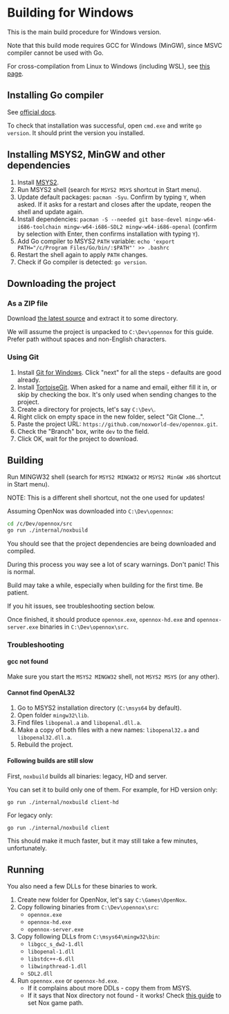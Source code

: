 # Building for Windows

This is the main build procedure for Windows version.

Note that this build mode requires GCC for Windows (MinGW), since MSVC compiler cannot be used with Go.

For cross-compilation from Linux to Windows (including WSL), see [this page](./build-windows-on-linux.md).

## Installing Go compiler

See [official docs](https://go.dev/dl/).

To check that installation was successful, open `cmd.exe` and write `go version`.
It should print the version you installed.

## Installing MSYS2, MinGW and other dependencies

1. Install [MSYS2](https://www.msys2.org/).
2. Run MSYS2 shell (search for `MSYS2 MSYS` shortcut in Start menu).
3. Update default packages: `pacman -Syu`. Confirm by typing `Y`, when asked. 
   If it asks for a restart and closes after the update, reopen the shell and update again.
4. Install dependencies: `pacman -S --needed git base-devel mingw-w64-i686-toolchain mingw-w64-i686-SDL2 mingw-w64-i686-openal`
   (confirm by selection with Enter, then confirms installation with typing `Y`).
5. Add Go compiler to MSYS2 `PATH` variable: `echo 'export PATH="/c/Program Files/Go/bin/:$PATH"' >> .bashrc`
6. Restart the shell again to apply `PATH` changes.
7. Check if Go compiler is detected: `go version`.

## Downloading the project

### As a ZIP file

Download [the latest source](https://github.com/noxworld-dev/opennox/archive/refs/heads/dev.zip) and extract it to some directory.

We will assume the project is unpacked to `C:\Dev\opennox` for this guide. Prefer path without spaces and non-English characters.

### Using Git

1. Install [Git for Windows](https://gitforwindows.org).
   Click "next" for all the steps - defaults are good already.
2. Install [TortoiseGit](https://tortoisegit.org/download/).
   When asked for a name and email, either fill it in, or skip by checking the box.
   It's only used when sending changes to the project.
3. Create a directory for projects, let's say `C:\Dev\`.
4. Right click on empty space in the new folder, select "Git Clone...".
5. Paste the project URL: `https://github.com/noxworld-dev/opennox.git`.
6. Check the "Branch" box, write `dev` to the field.
7. Click OK, wait for the project to download.

## Building

Run MINGW32 shell (search for `MSYS2 MINGW32` or `MSYS2 MinGW x86` shortcut in Start menu).

NOTE: This is a different shell shortcut, not the one used for updates!

Assuming OpenNox was downloaded into `C:\Dev\opennox`:

```bash
cd /c/Dev/opennox/src
go run ./internal/noxbuild
```

You should see that the project dependencies are being downloaded and compiled.

During this process you way see a lot of scary warnings. Don't panic! This is normal.

Build may take a while, especially when building for the first time. Be patient.

If you hit issues, see troubleshooting section below.

Once finished, it should produce `opennox.exe`, `opennox-hd.exe` and `opennox-server.exe` binaries in `C:\Dev\opennox\src`.

### Troubleshooting

#### gcc not found

Make sure you start the `MSYS2 MINGW32` shell, not `MSYS2 MSYS` (or any other).

#### Cannot find OpenAL32

1. Go to MSYS2 installation directory (`C:\msys64` by default).
2. Open folder `mingw32\lib`.
3. Find files `libopenal.a` and `libopenal.dll.a`.
4. Make a copy of both files with a new names: `libopenal32.a` and `libopenal32.dll.a`.
5. Rebuild the project.

#### Following builds are still slow

First, `noxbuild` builds all binaries: legacy, HD and server.

You can set it to build only one of them. For example, for HD version only:

```
go run ./internal/noxbuild client-hd
```

For legacy only:

```
go run ./internal/noxbuild client
```

This should make it much faster, but it may still take a few minutes, unfortunately.

## Running

You also need a few DLLs for these binaries to work.

1. Create new folder for OpenNox, let's say `C:\Games\OpenNox`.
2. Copy following binaries from `C:\Dev\opennox\src`:
   - `opennox.exe`
   - `opennox-hd.exe`
   - `opennox-server.exe`
3. Copy following DLLs from `C:\msys64\mingw32\bin`:
   - `libgcc_s_dw2-1.dll`
   - `libopenal-1.dll`
   - `libstdc++-6.dll`
   - `libwinpthread-1.dll`
   - `SDL2.dll`
4. Run `opennox.exe` or `opennox-hd.exe`.
   - If it complains about more DDLs - copy them from MSYS.
   - If it says that Nox directory not found - it works!
     Check [this guide](https://mod.io/g/nox/r/how-to-install-opennox-windows) to set Nox game path.
